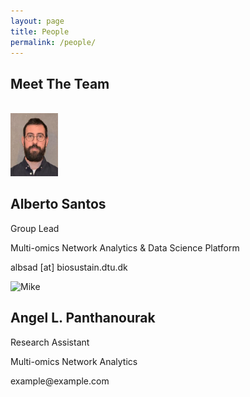 ```yaml
---
layout: page
title: People
permalink: /people/
---
```



<!DOCTYPE html>
<html>
<head>
<meta name="viewport" content="width=device-width, initial-scale=1">
<style>
html {
  box-sizing: border-box;
}

*, *:before, *:after {
  box-sizing: inherit;
}

.column {
  float: left;
  width: 33.3%;
  margin-bottom: 16px;
  padding: 0 8px;
}

@media screen and (max-width: 650px) {
  .column {
    width: 100%;
    display: block;
  }
}

.card {
  box-shadow: 0 4px 8px 0 rgba(0, 0, 0, 0.2);
}

.container {
  padding: 0 16px;
}

.container::after, .row::after {
  content: "";
  clear: both;
  display: table;
}

.title {
  color: grey;
}

.button {
  border: none;
  outline: 0;
  display: inline-block;
  padding: 8px;
  color: white;
  background-color: #000;
  text-align: center;
  cursor: pointer;
  width: 100%;
}

.button:hover {
  background-color: #555;
}
</style>
</head>
<body>

<h2>Meet The Team</h2>
<br>

<div class="row">
  <div class="column">
    <div class="card">
      <img src="public/assets/ASD.jpeg" alt="Alberto" style="width:15%">
      <div class="container">
        <h2>Alberto Santos</h2>
        <p class="title">Group Lead</p>
        <p>Multi-omics Network Analytics &amp; Data Science Platform</p>
        <p>albsad [at] biosustain.dtu.dk</p>
      </div>
    </div>
  </div>

  <div class="column">
    <div class="card">
      <img src="public/assets/team2.jpg" alt="Mike" style="width:20%">
      <div class="container">
        <h2>Angel L. Panthanourak</h2>
        <p class="title">Research Assistant</p>
        <p>Multi-omics Network Analytics</p>
        <p>example@example.com</p>
      </div>
    </div>
  </div>
</body>
</html>

